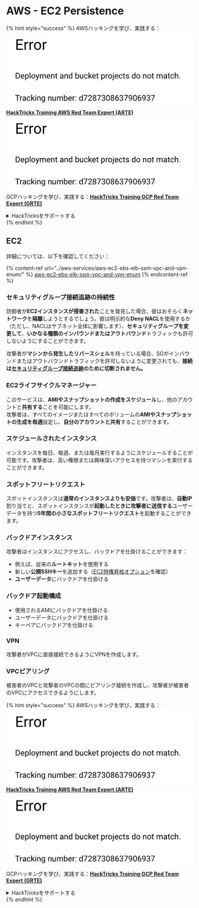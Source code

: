 # AWS - EC2 Persistence

{% hint style="success" %}
AWSハッキングを学び、実践する：<img src="../../../.gitbook/assets/image (1) (1).png" alt="" data-size="line">[**HackTricks Training AWS Red Team Expert (ARTE)**](https://training.hacktricks.xyz/courses/arte)<img src="../../../.gitbook/assets/image (1) (1).png" alt="" data-size="line">\
GCPハッキングを学び、実践する：<img src="../../../.gitbook/assets/image (2).png" alt="" data-size="line">[**HackTricks Training GCP Red Team Expert (GRTE)**<img src="../../../.gitbook/assets/image (2).png" alt="" data-size="line">](https://training.hacktricks.xyz/courses/grte)

<details>

<summary>HackTricksをサポートする</summary>

* [**サブスクリプションプラン**](https://github.com/sponsors/carlospolop)を確認してください！
* **💬 [**Discordグループ**](https://discord.gg/hRep4RUj7f)または[**Telegramグループ**](https://t.me/peass)に参加するか、**Twitter** 🐦 [**@hacktricks\_live**](https://twitter.com/hacktricks\_live)**をフォローしてください。**
* **[**HackTricks**](https://github.com/carlospolop/hacktricks)および[**HackTricks Cloud**](https://github.com/carlospolop/hacktricks-cloud)のGitHubリポジトリにPRを提出してハッキングトリックを共有してください。**

</details>
{% endhint %}

## EC2

詳細については、以下を確認してください：

{% content-ref url="../aws-services/aws-ec2-ebs-elb-ssm-vpc-and-vpn-enum/" %}
[aws-ec2-ebs-elb-ssm-vpc-and-vpn-enum](../aws-services/aws-ec2-ebs-elb-ssm-vpc-and-vpn-enum/)
{% endcontent-ref %}

### セキュリティグループ接続追跡の持続性

防御者が**EC2インスタンスが侵害された**ことを発見した場合、彼はおそらく**ネットワーク**を**隔離**しようとするでしょう。彼は明示的な**Deny NACL**を使用するか（ただし、NACLはサブネット全体に影響します）、**セキュリティグループを変更して**、**いかなる種類のインバウンドまたはアウトバウンド**トラフィックも許可しないようにすることができます。

攻撃者が**マシンから発生したリバースシェル**を持っている場合、SGがインバウンドまたはアウトバウンドトラフィックを許可しないように変更されても、**接続は**[**セキュリティグループ接続追跡**](https://docs.aws.amazon.com/AWSEC2/latest/UserGuide/security-group-connection-tracking.html)**のために切断されません。**

### EC2ライフサイクルマネージャー

このサービスは、**AMIやスナップショットの作成をスケジュール**し、他のアカウントと**共有する**ことを可能にします。\
攻撃者は、すべてのイメージまたはすべてのボリュームの**AMIやスナップショットの生成を毎週**設定し、**自分のアカウントと共有**することができます。

### スケジュールされたインスタンス

インスタンスを毎日、毎週、または毎月実行するようにスケジュールすることが可能です。攻撃者は、高い権限または興味深いアクセスを持つマシンを実行することができます。

### スポットフリートリクエスト

スポットインスタンスは**通常のインスタンスよりも安価**です。攻撃者は、**自動IP**割り当てと、スポットインスタンスが**起動したときに攻撃者に送信する**ユーザーデータを持つ**5年間の小さなスポットフリートリクエスト**を起動することができます。

### バックドアインスタンス

攻撃者はインスタンスにアクセスし、バックドアを仕掛けることができます：

* 例えば、従来の**ルートキット**を使用する
* 新しい**公開SSHキー**を追加する（[EC2特権昇格オプション](../aws-privilege-escalation/aws-ec2-privesc.md)を確認）
* **ユーザーデータ**にバックドアを仕掛ける

### **バックドア起動構成**

* 使用されるAMIにバックドアを仕掛ける
* ユーザーデータにバックドアを仕掛ける
* キーペアにバックドアを仕掛ける

### VPN

攻撃者がVPCに直接接続できるようにVPNを作成します。

### VPCピアリング

被害者のVPCと攻撃者のVPCの間にピアリング接続を作成し、攻撃者が被害者のVPCにアクセスできるようにします。

{% hint style="success" %}
AWSハッキングを学び、実践する：<img src="../../../.gitbook/assets/image (1) (1).png" alt="" data-size="line">[**HackTricks Training AWS Red Team Expert (ARTE)**](https://training.hacktricks.xyz/courses/arte)<img src="../../../.gitbook/assets/image (1) (1).png" alt="" data-size="line">\
GCPハッキングを学び、実践する：<img src="../../../.gitbook/assets/image (2).png" alt="" data-size="line">[**HackTricks Training GCP Red Team Expert (GRTE)**<img src="../../../.gitbook/assets/image (2).png" alt="" data-size="line">](https://training.hacktricks.xyz/courses/grte)

<details>

<summary>HackTricksをサポートする</summary>

* [**サブスクリプションプラン**](https://github.com/sponsors/carlospolop)を確認してください！
* **💬 [**Discordグループ**](https://discord.gg/hRep4RUj7f)または[**Telegramグループ**](https://t.me/peass)に参加するか、**Twitter** 🐦 [**@hacktricks\_live**](https://twitter.com/hacktricks\_live)**をフォローしてください。**
* **[**HackTricks**](https://github.com/carlospolop/hacktricks)および[**HackTricks Cloud**](https://github.com/carlospolop/hacktricks-cloud)のGitHubリポジトリにPRを提出してハッキングトリックを共有してください。**

</details>
{% endhint %}
